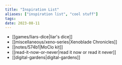 ```yaml
---
title: "Inspiration List"
aliases: ["inspiration list", "cool stuff"]
tags:
date: 2023-08-11
---
```


- [[games/liars-dice|liar's dice]]
- [[miscellaneous/xeno-series|Xenoblade Chronicles]]
- [[notes/574b1|MoClo kit]]
- [[read-it-now-or-never|read it now or read it never]]
- [[digital-gardens|digital-gardens]]